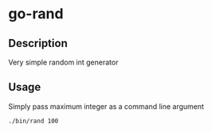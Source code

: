 # go-rand
## Description
Very simple random int generator

## Usage
Simply pass maximum integer as a command line argument
```
./bin/rand 100
```
